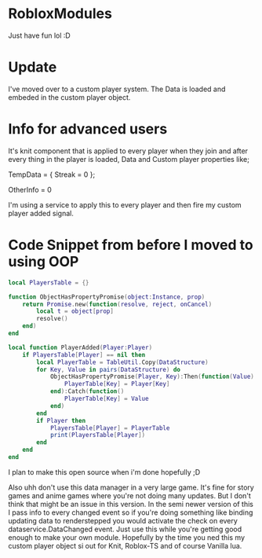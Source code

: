 # RobloxModules

Just have fun lol :D

# Update
I've moved over to a custom player system. The Data is loaded and embeded in the custom player object.

# Info for advanced users

It's knit component that is applied to every player when they join and after every thing in the player is loaded, Data and Custom player properties like;

TempData = {
  Streak = 0
};

OtherInfo = 0

I'm using a service to apply this to every player and then fire my custom player added signal.

# Code Snippet from before I moved to using OOP

```lua
local PlayersTable = {}

function ObjectHasPropertyPromise(object:Instance, prop)
    return Promise.new(function(resolve, reject, onCancel)
        local t = object[prop]
        resolve()
    end)
end

local function PlayerAdded(Player:Player)
    if PlayersTable[Player] == nil then
        local PlayerTable = TableUtil.Copy(DataStructure)
        for Key, Value in pairs(DataStructure) do
            ObjectHasPropertyPromise(Player, Key):Then(function(Value)
                PlayerTable[Key] = Player[Key]
            end):Catch(function()
                PlayerTable[Key] = Value
            end)
        end
        if Player then
            PlayersTable[Player] = PlayerTable
            print(PlayersTable[Player])
        end
    end
end
```

I plan to make this open source when i'm done hopefully ;D

Also uhh don't use this data manager in a very large game. It's fine for story games and anime games where you're not doing many updates. But I don't think that might be an issue in this version. In the semi newer version of this I pass info to every changed event so if you're doing something like binding updating data to renderstepped  you would activate the check on every dataservice.DataChanged event. Just use this while you're getting good enough to make your own module. Hopefully by the time you ned this my custom player object si out for Knit, Roblox-TS and of course Vanilla lua.
